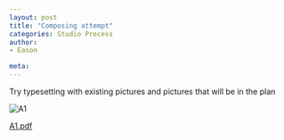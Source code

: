 ```yaml
---
layout: post
title: "Composing attempt"
categories: Studio Process
author:
- Eason

meta:
---
```


Try typesetting with existing pictures and pictures that will be in the plan

![A1](https://user-images.githubusercontent.com/90549907/138308850-4992269e-66d9-4803-96a9-65ed80db0058.jpg)

[A1.pdf](https://github.com/Jozu0326/Portfolio/files/7390882/A1.pdf)
